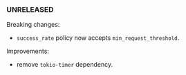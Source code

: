 ### UNRELEASED

Breaking changes:

* `success_rate` policy now accepts `min_request_threshold`.

Improvements:

* remove `tokio-timer` dependency.
